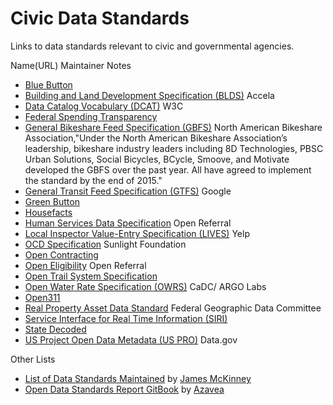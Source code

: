 # Civic Data Standards
Links to data standards relevant to civic and governmental agencies.

Name(URL) Maintainer Notes

+ [Blue Button](http://bluebuttontoolkit.healthit.gov/)
+ [Building and Land Development Specification (BLDS)](http://permitdata.org/) Accela
+ [Data Catalog Vocabulary (DCAT)](https://www.w3.org/TR/vocab-dcat/) W3C
+ [Federal Spending Transparency](http://fedspendingtransparency.github.io/)
+ [General Bikeshare Feed Specification (GBFS)](https://github.com/NABSA/gbfs) North American Bikeshare Association,"Under the North American Bikeshare Association’s leadership, bikeshare industry leaders including 8D Technologies, PBSC Urban Solutions, Social Bicycles, BCycle, Smoove, and Motivate developed the GBFS over the past year. All have agreed to implement the standard by the end of 2015."
+ [General Transit Feed Specification (GTFS)](https://developers.google.com/transit/gtfs/) Google
+ [Green Button](http://www.greenbuttondata.org/)
+ [Housefacts](https://sites.google.com/site/housefactsdatastandard/home/specification)
+ [Human Services Data Specification](https://github.com/codeforamerica/OpenReferral/blob/master/Human%20Services%20Data%20Specification%20%20v1.0.md) Open Referral
+ [Local Inspector Value-Entry Specification (LIVES)](https://www.yelp.com/healthscores) Yelp
+ [OCD Specification](http://docs.opencivicdata.org/en/latest/data/introduction.html) Sunlight Foundation
+ [Open Contracting](http://standard.open-contracting.org/latest/en/)
+ [Open Eligibility](http://about.auntbertha.com/openeligibility) Open Referral
+ [Open Trail System Specification](http://www.opentraildata.org/)
+ [Open Water Rate Specification (OWRS)](https://github.com/California-Data-Collaborative/Open-Water-Rate-Specification) CaDC/ ARGO Labs
+ [Open311](http://www.open311.org/)
+ [Real Property Asset Data Standard](https://www.fgdc.gov/standards/projects/FGDC-standards-projects/RPADS/index) Federal Geographic Data Committee
+ [Service Interface for Real Time Information (SIRI)](http://user47094.vs.easily.co.uk/siri/)
+ [State Decoded](http://statedecoded.github.io/documentation/xml-format.html)
+ [US Project Open Data Metadata (US PRO)](https://project-open-data.cio.gov/v1.1/schema/) Data.gov

Other Lists
+ [List of Data Standards Maintained](https://docs.google.com/spreadsheets/d/1r7OByH4IeFHzot43nayjlplgEHHW91I4uBIUn59SKgU/htmlview#) by [James McKinney](https://twitter.com/mckinneyjames)
+ [Open Data Standards Report GitBook](https://azavea.gitbooks.io/open-data-standards/content/) by [Azavea](https://twitter.com/azavea)
